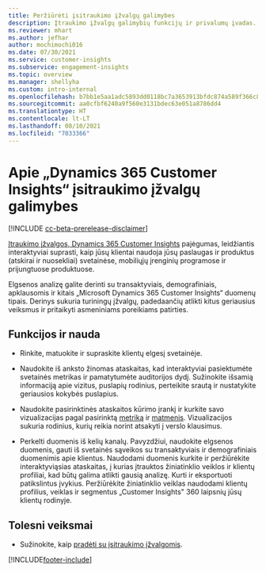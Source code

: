 ```yaml
---
title: Peržiūrėti įsitraukimo įžvalgų galimybes
description: Įtraukimo įžvalgų galimybių funkcijų ir privalumų įvadas.
ms.reviewer: mhart
ms.author: jefhar
author: mochimochi016
ms.date: 07/30/2021
ms.service: customer-insights
ms.subservice: engagement-insights
ms.topic: overview
ms.manager: shellyha
ms.custom: intro-internal
ms.openlocfilehash: b7bb1e5aa1adc5893dd0118bc7a3653913bfdc874a589f366c8c37152bbfef4d
ms.sourcegitcommit: aa0cfbf6240a9f560e3131bdec63e051a8786dd4
ms.translationtype: HT
ms.contentlocale: lt-LT
ms.lasthandoff: 08/10/2021
ms.locfileid: "7033366"
---
```

# <a name="about-dynamics-365-customer-insights-engagement-insights-capability"></a>Apie „Dynamics 365 Customer Insights“ įsitraukimo įžvalgų galimybes 

[!INCLUDE [cc-beta-prerelease-disclaimer](includes/cc-beta-prerelease-disclaimer.md)]

[Įtraukimo įžvalgos, Dynamics 365 Customer Insights](https://dynamics.microsoft.com/ai/customer-insights/engagement-insights-capability/) pajėgumas, leidžiantis interaktyviai suprasti, kaip jūsų klientai naudoja jūsų paslaugas ir produktus (atskirai ir nuosekliai) svetainėse, mobiliųjų įrenginių programose ir prijungtuose produktuose.

Elgsenos analizę galite derinti su transaktyviais, demografiniais, apklausomis ir kitais „Microsoft Dynamics 365 Customer Insights“ duomenų tipais. Derinys sukuria turiningų įžvalgų, padedaančių atlikti kitus geriausius veiksmus ir pritaikyti asmeniniams poreikiams patirties.

## <a name="features-and-benefits"></a>Funkcijos ir nauda

- Rinkite, matuokite ir supraskite klientų elgesį svetainėje.

- Naudokite iš anksto žinomas ataskaitas, kad interaktyviai pasiektumėte svetainės metrikas ir pamatytumėte auditorijos dydį. Sužinokite išsamią informaciją apie vizitus, puslapių rodinius, perteikite srautą ir nustatykite geriausios kokybės puslapius.

- Naudokite pasirinktinės ataskaitos kūrimo įrankį ir kurkite savo vizualizacijas pagal pasirinktą [metriką](glossary.md) ir [matmenis](glossary.md). Vizualizacijos sukuria rodinius, kurių reikia norint atsakyti į verslo klausimus.

- Perkelti duomenis iš kelių kanalų. Pavyzdžiui, naudokite elgsenos duomenis, gauti iš svetainės sąveikos su transaktyviais ir demografiniais duomenimis apie klientus. Naudodami duomenis kurkite ir peržiūrėkite interaktyviąsias ataskaitas, į kurias įtrauktos žiniatinklio veiklos ir klientų profiliai, kad būtų galima atlikti gausią analizę. Kurti ir eksportuoti patikslintus įvykius. Peržiūrėkite žiniatinklio veiklas naudodami klientų profilius, veiklas ir segmentus „Customer Insights" 360 laipsnių jūsų klientų rodinyje.


## <a name="next-steps"></a>Tolesni veiksmai

- Sužinokite, kaip [pradėti su įsitraukimo įžvalgomis](get-started.md).


[!INCLUDE[footer-include](../includes/footer-banner.md)]